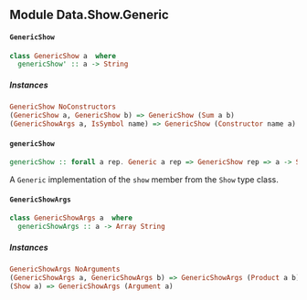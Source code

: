 ## Module Data.Show.Generic

#### `GenericShow`

``` purescript
class GenericShow a  where
  genericShow' :: a -> String
```

##### Instances
``` purescript
GenericShow NoConstructors
(GenericShow a, GenericShow b) => GenericShow (Sum a b)
(GenericShowArgs a, IsSymbol name) => GenericShow (Constructor name a)
```

#### `genericShow`

``` purescript
genericShow :: forall a rep. Generic a rep => GenericShow rep => a -> String
```

A `Generic` implementation of the `show` member from the `Show` type class.

#### `GenericShowArgs`

``` purescript
class GenericShowArgs a  where
  genericShowArgs :: a -> Array String
```

##### Instances
``` purescript
GenericShowArgs NoArguments
(GenericShowArgs a, GenericShowArgs b) => GenericShowArgs (Product a b)
(Show a) => GenericShowArgs (Argument a)
```


